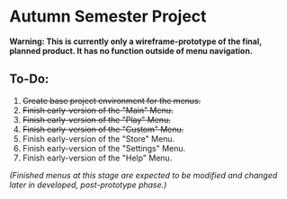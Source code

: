 # Autumn Semester Project

**Warning: This is currently only a wireframe-prototype of the final, planned product. It has no function outside of menu navigation.**

## To-Do:

1. ~~Create base project environment for the menus.~~
2. ~~Finish early-version of the "Main" Menu.~~
3. ~~Finish early-version of the "Play" Menu.~~
4. ~~Finish early-version of the "Custom" Menu.~~
5. Finish early-version of the "Store" Menu.
6. Finish early-version of the "Settings" Menu.
7. Finish early-version of the "Help" Menu.

*(Finished menus at this stage are expected to be modified and changed later in developed, post-prototype phase.)*